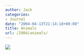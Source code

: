 ```yaml
---
author: Jack
categories:
- Journal
date: "2004-04-13T21:14:18+00:00"
title: Animals
url: /2004/animals/
---
```


![][1]

 [1]: /images/blog/animals2.jpg